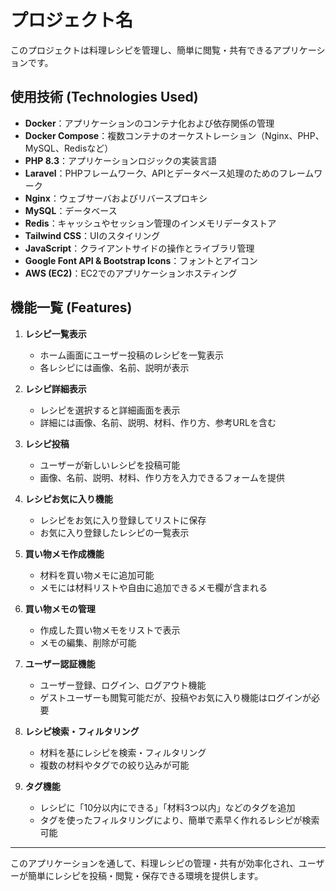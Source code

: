 # プロジェクト名

このプロジェクトは料理レシピを管理し、簡単に閲覧・共有できるアプリケーションです。

## 使用技術 (Technologies Used)

- **Docker**：アプリケーションのコンテナ化および依存関係の管理
- **Docker Compose**：複数コンテナのオーケストレーション（Nginx、PHP、MySQL、Redisなど）
- **PHP 8.3**：アプリケーションロジックの実装言語
- **Laravel**：PHPフレームワーク、APIとデータベース処理のためのフレームワーク
- **Nginx**：ウェブサーバおよびリバースプロキシ
- **MySQL**：データベース
- **Redis**：キャッシュやセッション管理のインメモリデータストア
- **Tailwind CSS**：UIのスタイリング
- **JavaScript**：クライアントサイドの操作とライブラリ管理
- **Google Font API & Bootstrap Icons**：フォントとアイコン
- **AWS (EC2)**：EC2でのアプリケーションホスティング

## 機能一覧 (Features)

1. **レシピ一覧表示**  
   - ホーム画面にユーザー投稿のレシピを一覧表示
   - 各レシピには画像、名前、説明が表示

2. **レシピ詳細表示**  
   - レシピを選択すると詳細画面を表示
   - 詳細には画像、名前、説明、材料、作り方、参考URLを含む

3. **レシピ投稿**  
   - ユーザーが新しいレシピを投稿可能
   - 画像、名前、説明、材料、作り方を入力できるフォームを提供

4. **レシピお気に入り機能**  
   - レシピをお気に入り登録してリストに保存
   - お気に入り登録したレシピの一覧表示

5. **買い物メモ作成機能**  
   - 材料を買い物メモに追加可能
   - メモには材料リストや自由に追加できるメモ欄が含まれる

6. **買い物メモの管理**  
   - 作成した買い物メモをリストで表示
   - メモの編集、削除が可能

7. **ユーザー認証機能**  
   - ユーザー登録、ログイン、ログアウト機能
   - ゲストユーザーも閲覧可能だが、投稿やお気に入り機能はログインが必要

8. **レシピ検索・フィルタリング**  
   - 材料を基にレシピを検索・フィルタリング
   - 複数の材料やタグでの絞り込みが可能

9. **タグ機能**  
   - レシピに「10分以内にできる」「材料3つ以内」などのタグを追加
   - タグを使ったフィルタリングにより、簡単で素早く作れるレシピが検索可能
---

このアプリケーションを通して、料理レシピの管理・共有が効率化され、ユーザーが簡単にレシピを投稿・閲覧・保存できる環境を提供します。

